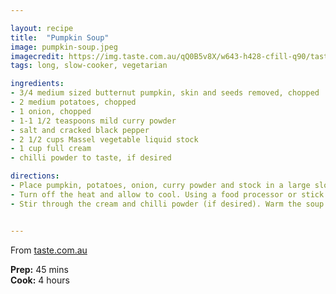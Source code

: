 ```yaml
---

layout: recipe
title:  "Pumpkin Soup"
image: pumpkin-soup.jpeg
imagecredit: https://img.taste.com.au/qQ0B5v8X/w643-h428-cfill-q90/taste/2016/11/pumpkin-soup-with-a-twist-71237-1.jpeg
tags: long, slow-cooker, vegetarian

ingredients:
- 3/4 medium sized butternut pumpkin, skin and seeds removed, chopped
- 2 medium potatoes, chopped
- 1 onion, chopped
- 1-1 1/2 teaspoons mild curry powder
- salt and cracked black pepper
- 2 1/2 cups Massel vegetable liquid stock
- 1 cup full cream
- chilli powder to taste, if desired

directions:
- Place pumpkin, potatoes, onion, curry powder and stock in a large slow cooker. Season with salt and pepper. Cook for several hours until vegetables are tender.
- Turn off the heat and allow to cool. Using a food processor or stick blender, process until smooth.
- Stir through the cream and chilli powder (if desired). Warm the soup through again, season to taste and serve.


---
```


From [taste.com.au](https://www.taste.com.au/recipes/pumpkin-soup-twist/8c841aad-3c36-44f2-a824-de8eb5f389bc)

**Prep:** 45 mins  
**Cook:** 4 hours  
